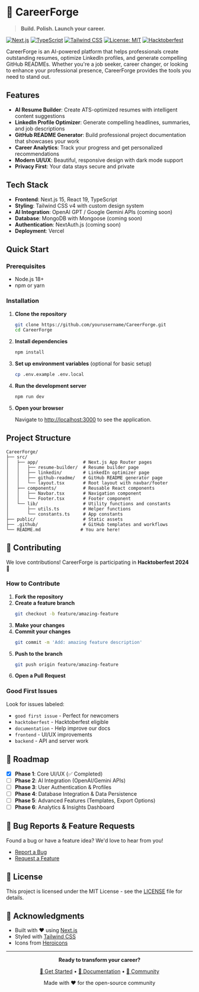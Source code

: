 # 💼 CareerForge

> **Build. Polish. Launch your career.**

[![Next.js](https://img.shields.io/badge/Next.js-15-black?logo=next.js)](https://nextjs.org/)
[![TypeScript](https://img.shields.io/badge/TypeScript-5-blue?logo=typescript)](https://www.typescriptlang.org/)
[![Tailwind CSS](https://img.shields.io/badge/Tailwind%20CSS-4-38bdf8?logo=tailwind-css)](https://tailwindcss.com/)
[![License: MIT](https://img.shields.io/badge/License-MIT-yellow.svg)](https://opensource.org/licenses/MIT)
[![Hacktoberfest](https://img.shields.io/badge/Hacktoberfest-2024-orange)](https://hacktoberfest.com/)

CareerForge is an AI-powered platform that helps professionals create outstanding resumes, optimize LinkedIn profiles, and generate compelling GitHub READMEs. Whether you're a job seeker, career changer, or looking to enhance your professional presence, CareerForge provides the tools you need to stand out.

## Features

- **AI Resume Builder**: Create ATS-optimized resumes with intelligent content suggestions
- **LinkedIn Profile Optimizer**: Generate compelling headlines, summaries, and job descriptions
- **GitHub README Generator**: Build professional project documentation that showcases your work
- **Career Analytics**: Track your progress and get personalized recommendations
- **Modern UI/UX**: Beautiful, responsive design with dark mode support
- **Privacy First**: Your data stays secure and private

## Tech Stack

- **Frontend**: Next.js 15, React 19, TypeScript
- **Styling**: Tailwind CSS v4 with custom design system
- **AI Integration**: OpenAI GPT / Google Gemini APIs (coming soon)
- **Database**: MongoDB with Mongoose (coming soon)
- **Authentication**: NextAuth.js (coming soon)
- **Deployment**: Vercel

## Quick Start

### Prerequisites

- Node.js 18+
- npm or yarn

### Installation

1. **Clone the repository**
   ```bash
   git clone https://github.com/yourusername/CareerForge.git
   cd CareerForge
   ```
2. **Install dependencies**
   ```bash
   npm install
   ```
3. **Set up environment variables** (optional for basic setup)
   ```bash
   cp .env.example .env.local
   ```
4. **Run the development server**
   ```bash
   npm run dev
   ```
5. **Open your browser**
   
   Navigate to [http://localhost:3000](http://localhost:3000) to see the application.

## Project Structure

```
CareerForge/
├── src/
│   ├── app/                 # Next.js App Router pages
│   │   ├── resume-builder/  # Resume builder page
│   │   ├── linkedin/        # LinkedIn optimizer page
│   │   ├── github-readme/   # GitHub README generator page
│   │   └── layout.tsx       # Root layout with navbar/footer
│   ├── components/          # Reusable React components
│   │   ├── Navbar.tsx       # Navigation component
│   │   └── Footer.tsx       # Footer component
│   └── lib/                 # Utility functions and constants
│       ├── utils.ts         # Helper functions
│       └── constants.ts     # App constants
├── public/                  # Static assets
├── .github/                 # GitHub templates and workflows
└── README.md               # You are here!
```

## 🤝 Contributing

We love contributions! CareerForge is participating in **Hacktoberfest 2024** 🎃

### How to Contribute

1. **Fork the repository**
2. **Create a feature branch**
   ```bash
   git checkout -b feature/amazing-feature
   ```
3. **Make your changes**
4. **Commit your changes**
   ```bash
   git commit -m 'Add: amazing feature description'
   ```
5. **Push to the branch**
   ```bash
   git push origin feature/amazing-feature
   ```
6. **Open a Pull Request**

### Good First Issues

Look for issues labeled:
- `good first issue` - Perfect for newcomers
- `hacktoberfest` - Hacktoberfest eligible
- `documentation` - Help improve our docs
- `frontend` - UI/UX improvements
- `backend` - API and server work

## 🎯 Roadmap

- [x] **Phase 1**: Core UI/UX (✅ Completed)
- [ ] **Phase 2**: AI Integration (OpenAI/Gemini APIs)
- [ ] **Phase 3**: User Authentication & Profiles
- [ ] **Phase 4**: Database Integration & Data Persistence
- [ ] **Phase 5**: Advanced Features (Templates, Export Options)
- [ ] **Phase 6**: Analytics & Insights Dashboard

## 🐛 Bug Reports & Feature Requests

Found a bug or have a feature idea? We'd love to hear from you!

- [Report a Bug](https://github.com/yourusername/CareerForge/issues/new)
- [Request a Feature](https://github.com/yourusername/CareerForge/issues/new)

## 📄 License

This project is licensed under the MIT License - see the [LICENSE](LICENSE) file for details.

## 🙏 Acknowledgments

- Built with ❤️ using [Next.js](https://nextjs.org/)
- Styled with [Tailwind CSS](https://tailwindcss.com/)
- Icons from [Heroicons](https://heroicons.com/)

---

<div align="center">

**Ready to transform your career?** 

[🚀 Get Started](https://careerforge.dev) • [📖 Documentation](https://docs.careerforge.dev) • [💬 Community](https://discord.gg/careerforge)

Made with ❤️ for the open-source community

</div>
